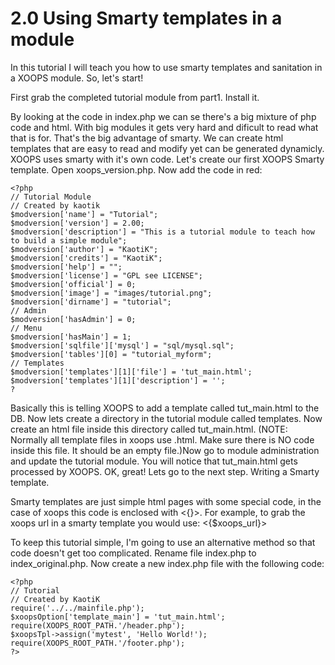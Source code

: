 # 2.0 Using Smarty templates in a module

In this tutorial I will teach you how to use smarty templates and sanitation in a XOOPS module. So, let's start!

First grab the completed tutorial module from part1. Install it.

By looking at the code in index.php we can se there's a big mixture of php code and html. With big modules it gets very hard and dificult to read what that <td> is for. That's the big advantage of smarty. We can create html templates that are easy to read and modify yet can be generated dynamicly. XOOPS uses smarty with it's own code.
Let's create our first XOOPS  Smarty template. Open xoops_version.php. Now add the code in red:

```
<?php
// Tutorial Module 
// Created by kaotik
$modversion['name'] = "Tutorial";
$modversion['version'] = 2.00;
$modversion['description'] = "This is a tutorial module to teach how to build a simple module";
$modversion['author'] = "KaotiK";
$modversion['credits'] = "KaotiK";
$modversion['help'] = "";
$modversion['license'] = "GPL see LICENSE";
$modversion['official'] = 0;
$modversion['image'] = "images/tutorial.png";
$modversion['dirname'] = "tutorial";
// Admin
$modversion['hasAdmin'] = 0;
// Menu
$modversion['hasMain'] = 1;
$modversion['sqlfile']['mysql'] = "sql/mysql.sql";
$modversion['tables'][0] = "tutorial_myform";
// Templates
$modversion['templates'][1]['file'] = 'tut_main.html';
$modversion['templates'][1]['description'] = '';
?
```

Basically this is telling XOOPS to add a template called tut_main.html to the DB. Now lets create a directory in the tutorial module called templates. Now create an html file inside this directory called tut_main.html. (NOTE: Normally all template files in xoops use .html. Make sure there is NO code inside this file. It should be an empty file.)Now go to module administration and update the tutorial module. You will notice that tut_main.html gets processed by XOOPS. OK, great! Lets go to the next step.
Writing a Smarty template.

Smarty templates are just simple html pages with some special code, in the case of xoops this code is enclosed with <{}>. For example, to grab the xoops url in a smarty template you would use: <{$xoops_url}>

To keep this tutorial simple, I'm going to use an alternative method so that code doesn't get too complicated. Rename file index.php to index_original.php. Now create a new index.php file with the following code:

```
<?php
// Tutorial 
// Created by KaotiK 
require('../../mainfile.php');
$xoopsOption['template_main'] = 'tut_main.html';
require(XOOPS_ROOT_PATH.'/header.php');
$xoopsTpl->assign('mytest', 'Hello World!');
require(XOOPS_ROOT_PATH.'/footer.php');
?>
```

